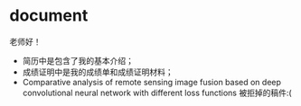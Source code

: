 # document

老师好！  
+ 简历中是包含了我的基本介绍；  
+ 成绩证明中是我的成绩单和成绩证明材料；  
+ Comparative analysis of remote sensing image fusion based on deep convolutional neural network with different loss functions 被拒掉的稿件:(  
